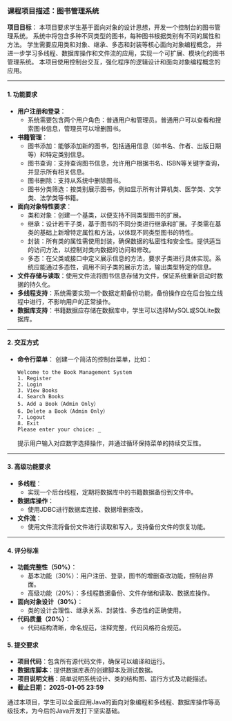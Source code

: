 ### 课程项目描述：图书管理系统

**项目目标**：
本项目要求学生基于面向对象的设计思想，开发一个控制台的图书管理系统。
系统中将包含多种不同类型的图书，每种图书根据类别有不同的属性和方法。
学生需要应用类和对象、继承、多态和封装等核心面向对象编程概念，
并进一步学习多线程、数据库操作和文件流的应用，实现一个可扩展、模块化的图书管理系统。
本项目使用控制台交互，强化程序的逻辑设计和面向对象编程概念的应用。


---

#### 1. **功能要求**
   - **用户注册和登录**：
     - 系统需要包含两个用户角色：普通用户和管理员。普通用户可以查看和搜索图书信息，管理员可以增删图书。
   - **书籍管理**：
     - 图书添加：能够添加新的图书，包括通用信息（如书名、作者、出版日期等）和特定类别信息。
     - 图书查询：支持查询图书信息，允许用户根据书名、ISBN等关键字查询，并显示所有相关信息。
     - 图书删除：支持从系统中删除图书。
     - 图书分类筛选：按类别展示图书，例如显示所有计算机类、医学类、文学类、法学类等书籍。
   - **面向对象特性要求**：
     - 类和对象：创建一个基类，以便支持不同类型图书的扩展。
     - 继承：设计若干子类，基于图书的不同分类进行继承和扩展。子类需在基类的基础上新增特定属性和方法，以体现不同类型图书的特性。
     - 封装：所有类的属性需使用封装，确保数据的私密性和安全性。提供适当的访问方法，以控制对类内数据的访问和修改。
     - 多态：在父类或接口中定义展示信息的方法，要求子类进行具体实现。系统应能通过多态性，调用不同子类的展示方法，输出类型特定的信息。
   - **文件存储与读取**：使用文件流将图书信息存储为文件，保证系统重新启动时数据的持久化。
   - **多线程支持**：系统需要实现一个数据定期备份功能，备份操作应在后台独立线程中进行，不影响用户的正常操作。
   - **数据库支持**：书籍数据应存储在数据库中，学生可以选择MySQL或SQLite数据库。
---

#### 2. 交互方式
- **命令行菜单**：
   创建一个简洁的控制台菜单，比如：

   ```
   Welcome to the Book Management System
   1. Register
   2. Login
   3. View Books
   4. Search Books
   5. Add a Book（Admin Only）
   6. Delete a Book（Admin Only）
   7. Logout
   8. Exit
   Please enter your choice: _
   ```
   提示用户输入对应数字选择操作，并通过循环保持菜单的持续交互性。

---

#### 3. **高级功能要求**
   - **多线程**：
     - 实现一个后台线程，定期将数据库中的书籍数据备份到文件中。
   - **数据库操作**：
     - 使用JDBC进行数据库连接、数据增删查改。
   - **文件流**：
     - 使用文件流将备份文件进行读取和写入，支持备份文件的恢复功能。

---

#### 4. **评分标准**
   - **功能完整性（50%）**：
     - 基本功能（30%）：用户注册、登录，图书的增删查改功能，控制台界面。
     - 高级功能（20%）：多线程数据备份、文件存储和读取、数据库操作。
   - **面向对象设计（30%）**：
     - 类的设计合理性、继承关系、封装性、多态性的正确使用。
   - **代码质量（20%）**：
     - 代码结构清晰，命名规范，注释完整，代码风格符合规范。

#### 5. **提交要求**
   - **项目代码**：包含所有源代码文件，确保可以编译和运行。
   - **数据库脚本**：提供数据库表的创建脚本及测试数据。
   - **项目说明文档**：简单说明系统设计、类的结构图、运行方式及功能描述。
   - **截止日期： 2025-01-05 23:59**

通过本项目，学生可以全面应用Java的面向对象编程和多线程、数据库操作等高级技术，为今后的Java开发打下坚实基础。